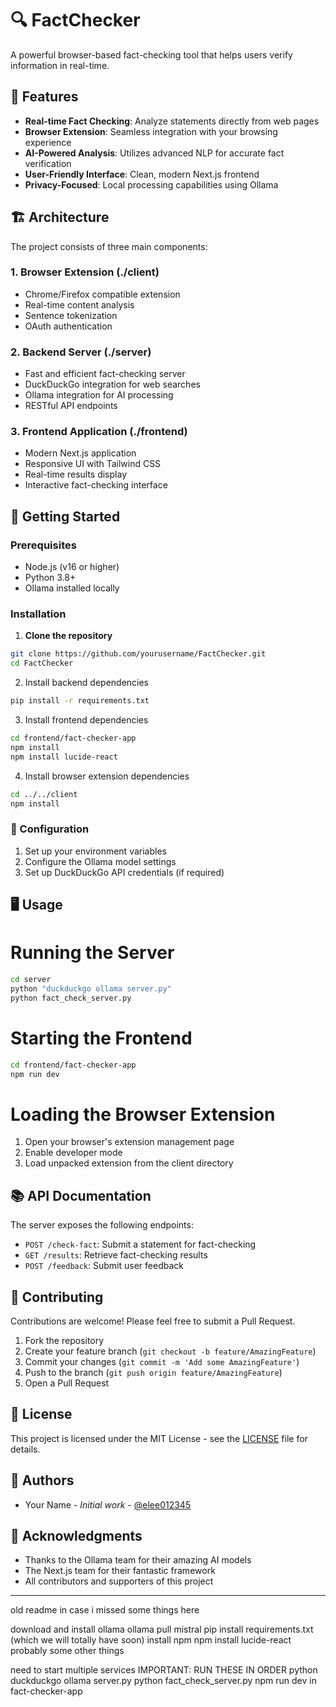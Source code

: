 # 🔍 FactChecker

A powerful browser-based fact-checking tool that helps users verify information in real-time.

## 🌟 Features

- **Real-time Fact Checking**: Analyze statements directly from web pages
- **Browser Extension**: Seamless integration with your browsing experience
- **AI-Powered Analysis**: Utilizes advanced NLP for accurate fact verification
- **User-Friendly Interface**: Clean, modern Next.js frontend
- **Privacy-Focused**: Local processing capabilities using Ollama

## 🏗️ Architecture

The project consists of three main components:

### 1. Browser Extension (./client)
- Chrome/Firefox compatible extension
- Real-time content analysis
- Sentence tokenization
- OAuth authentication

### 2. Backend Server (./server)
- Fast and efficient fact-checking server
- DuckDuckGo integration for web searches
- Ollama integration for AI processing
- RESTful API endpoints

### 3. Frontend Application (./frontend)
- Modern Next.js application
- Responsive UI with Tailwind CSS
- Real-time results display
- Interactive fact-checking interface

## 🚀 Getting Started

### Prerequisites
- Node.js (v16 or higher)
- Python 3.8+
- Ollama installed locally

### Installation

1. **Clone the repository**
```bash
git clone https://github.com/yourusername/FactChecker.git
cd FactChecker
```
2. Install backend dependencies
```bash
pip install -r requirements.txt
```
3. Install frontend dependencies
```bash
cd frontend/fact-checker-app
npm install
npm install lucide-react
```
4. Install browser extension dependencies
```bash
cd ../../client
npm install
```
### 🔧 Configuration
1. Set up your environment variables
2. Configure the Ollama model settings
3. Set up DuckDuckGo API credentials (if required)


## 🖥️ Usage

# Running the Server

```bash
cd server
python "duckduckgo ollama server.py"
python fact_check_server.py
```

# Starting the Frontend
```bash
cd frontend/fact-checker-app
npm run dev
```

# Loading the Browser Extension
1. Open your browser's extension management page
2. Enable developer mode
3. Load unpacked extension from the client directory

## 📚 API Documentation

The server exposes the following endpoints:
- `POST /check-fact`: Submit a statement for fact-checking
- `GET /results`: Retrieve fact-checking results
- `POST /feedback`: Submit user feedback

## 🤝 Contributing

Contributions are welcome! Please feel free to submit a Pull Request.

1. Fork the repository
2. Create your feature branch (`git checkout -b feature/AmazingFeature`)
3. Commit your changes (`git commit -m 'Add some AmazingFeature'`)
4. Push to the branch (`git push origin feature/AmazingFeature`)
5. Open a Pull Request

## 📝 License

This project is licensed under the MIT License - see the [LICENSE](LICENSE) file for details.

## 👥 Authors

- Your Name - *Initial work* - [@elee012345](https://github.com/elee012345)

## 🙏 Acknowledgments

- Thanks to the Ollama team for their amazing AI models
- The Next.js team for their fantastic framework
- All contributors and supporters of this project

---



old readme in case i missed some things here

download and install ollama
ollama pull mistral
pip install requirements.txt (which we will totally have soon)
install npm
npm install lucide-react
probably some other things


need to start multiple services
IMPORTANT: RUN THESE IN ORDER
python duckduckgo ollama server.py
python fact_check_server.py
npm run dev in fact-checker-app
